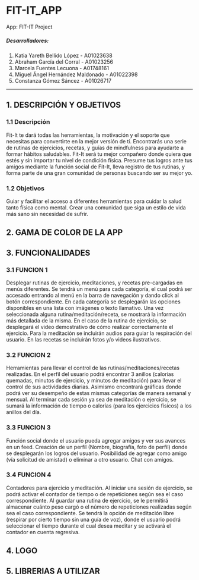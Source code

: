 # FIT-IT_APP
App: FIT-IT Project 

##### Desarrolladores:
1. Katia Yareth Bellido López - A01023638 
2. Abraham García del Corral - A01023256
3. Marcela Fuentes Lecuona - A01748161
4. Miguel Ángel Hernández Maldonado - A01022398
5. Constanza Gómez Sáncez - A01026717

---
## 1. DESCRIPCIÓN Y OBJETIVOS

### 1.1 Descripción
Fit-It te dará todas las herramientas, la motivación y el soporte que necesitas para convertirte en la mejor versión de ti.
Encontrarás una serie de rutinas de ejercicios, recetas, y guías de mindfulness para ayudarte a formar hábitos saludables.
Fit-It será tu mejor compañero donde quiera que estés y sin importar tu nivel de condición física.
Presume tus logros ante tus amigos mediante la función social de Fit-It, lleva registro de tus rutinas, y forma parte de una gran comunidad de personas buscando ser su mejor yo.

### 1.2 Objetivos
Guiar y facilitar el acceso a diferentes herramientas para cuidar la salud tanto física como mental.
Crear una comunidad que siga un estilo de vida más sano sin necesidad de sufrir.

## 2. GAMA DE COLOR DE LA APP

## 3. FUNCIONALIDADES

### 3.1 FUNCION 1
Desplegar rutinas de ejercicio, meditaciones, y recetas pre-cargadas en menús diferentes.
  Se tendrá un menú para cada categoría, el cual podrá ser accesado entrando al menú en la barra de navegación y dando click al botón correspondiente.
  En cada categoría se desplegarán las opciones disponibles en una lista con imágenes o texto llamativo.
  Una vez seleccionada alguna rutina/meditación/receta, se mostrará la información más detallada de la misma.
    En el caso de la rutina de ejercicio, se desplegará el video demostrativo de cómo realizar correctamente el ejercicio.
    Para la meditación se incluirán audios para guiar la respiración del usuario.
    En las recetas se incluirán fotos y/o videos ilustrativos.
  
  
### 3.2 FUNCION 2
Herramientas para llevar el control de las rutinas/meditaciones/recetas realizadas.
  En el perfil del usuario podrá encontrar 3 anillos (calorías quemadas, minutos de ejercicio, y minutos de meditación) para llevar el control de sus actividades diarias. Asimismo encontrará gráficas donde podrá ver su desempeño de estas mismas categorías de manera semanal y mensual.
  Al terminar cada sesión ya sea de meditación o ejercicio, se sumará la información de tiempo o calorías (para los ejercicios físicos) a los anillos del día.
  
### 3.3 FUNCION 3
Función social donde el usuario pueda agregar amigos y ver sus avances en un feed.
  Creación de un perfil (Nombre, biografía, foto de perfil) donde se desplegarán los logros del usuario.
  Posibilidad de agregar como amigo (vía solicitud de amistad) o eliminar a otro usuario.
  Chat con amigos.
  
### 3.4 FUNCION 4
Contadores para ejercicio y meditación.
  Al iniciar una sesión de ejercicio, se podrá activar el contador de tiempo o de repeticiones según sea el caso correspondiente.
  Al guardar una rutina de ejercicio, se le permitirá almacenar cuánto peso cargó o el número de repeticiones realizadas según sea el caso correspondiente.
  Se tendrá la opción de meditación libre (respirar por cierto tiempo sin una guía de voz), donde el usuario podrá seleccionar el tiempo durante el cual desea meditar y se activará el contador en cuenta regresiva.
  
## 4. LOGO

## 5. LIBRERIAS A UTILIZAR
